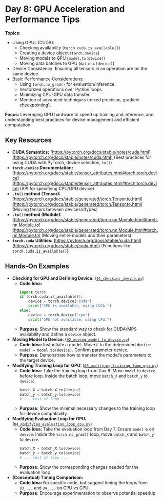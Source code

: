 # Day 8: GPU Acceleration and Performance Tips

**Topics:**

- Using GPUs (CUDA):
  - Checking availability (`torch.cuda.is_available()`)
  - Creating a device object (`torch.device`)
  - Moving models to GPU (`model.to(device)`)
  - Moving data batches to GPU (`data.to(device)`)
- Device Consistency: Ensuring all tensors in an operation are on the same device.
- Basic Performance Considerations:
  - Using `torch.no_grad()` for evaluation/inference.
  - Vectorized operations over Python loops.
  - Minimizing CPU-GPU data transfer.
  - Mention of advanced techniques (mixed precision, gradient checkpointing).

**Focus:** Leveraging GPU hardware to speed up training and inference, and understanding best practices for device management and efficient computation.

## Key Resources

- **CUDA Semantics:** [https://pytorch.org/docs/stable/notes/cuda.html](https://pytorch.org/docs/stable/notes/cuda.html) (Best practices for using CUDA with PyTorch, device selection, `to()`)
- **`torch.device` Documentation:** [https://pytorch.org/docs/stable/tensor_attributes.html#torch.torch.device](https://pytorch.org/docs/stable/tensor_attributes.html#torch.torch.device) (API for specifying CPU/GPU device)
- **`.to()` method (Tensor):** [https://pytorch.org/docs/stable/generated/torch.Tensor.to.html](https://pytorch.org/docs/stable/generated/torch.Tensor.to.html) (Moving tensors between devices/dtypes)
- **`.to()` method (Module):** [https://pytorch.org/docs/stable/generated/torch.nn.Module.html#torch.nn.Module.to](https://pytorch.org/docs/stable/generated/torch.nn.Module.html#torch.nn.Module.to) (Moving entire models and their parameters)
- **`torch.cuda` Utilities:** [https://pytorch.org/docs/stable/cuda.html](https://pytorch.org/docs/stable/cuda.html) (Functions like `torch.cuda.is_available()`)

## Hands-On Examples

- **Checking for GPU and Defining Device:** ([`01_checking_device.py`](./01_checking_device.py))
  - **Code Idea:**
    ```python
    import torch
    if torch.cuda.is_available():
        device = torch.device("cuda")
        print("GPU is available, using CUDA.")
    else:
        device = torch.device("cpu")
        print("GPU not available, using CPU.")
    ```
  - **Purpose:** Show the standard way to check for CUDA/MPS availability and define a `device` object.
- **Moving Model to Device:** ([`02_moving_model_to_device.py`](./02_moving_model_to_device.py))
  - **Code Idea:** Instantiate a model. Move it to the determined `device`: `model = model.to(device)`. Confirm parameter device.
  - **Purpose:** Demonstrate how to transfer the model's parameters to the target device.
- **Modifying Training Loop for GPU:** ([`03_modifying_training_loop_gpu.py`](./03_modifying_training_loop_gpu.py))
  - **Code Idea:** Take the training loop from Day 6. Move `model` to `device` before loop. Inside the batch loop, move `batch_X` and `batch_y` to `device`:
    ```python
    batch_X = batch_X.to(device)
    batch_y = batch_y.to(device)
    # ... rest of loop ...
    ```
  - **Purpose:** Show the minimal necessary changes to the training loop for device compatibility.
- **Modifying Evaluation Loop for GPU:** ([`04_modifying_evaluation_loop_gpu.py`](./04_modifying_evaluation_loop_gpu.py))
  - **Code Idea:** Take the evaluation loop from Day 7. Ensure `model` is on `device`. Inside the `torch.no_grad()` loop, move `batch_X` and `batch_y` to `device`.
    ```python
    batch_X = batch_X.to(device)
    batch_y = batch_y.to(device)
    # ... rest of loop ...
    ```
  - **Purpose:** Show the corresponding changes needed for the evaluation loop.
- **(Conceptual) Timing Comparison:**
  - **Code Idea:** No specific code, but suggest timing the loops from `03_...` and `04_...` on CPU vs GPU.
  - **Purpose:** Encourage experimentation to observe potential speedup.
